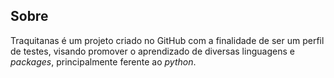 ## Sobre

Traquitanas é um projeto criado no GitHub com a finalidade de ser um perfil de testes, visando promover o aprendizado de diversas linguagens e _packages_, principalmente ferente ao _python_.


